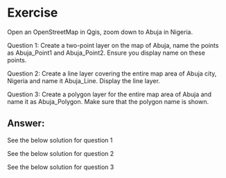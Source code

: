 # Exercise  #
Open an OpenStreetMap in Qgis, zoom down to Abuja in Nigeria. 

Question 1: Create a two-point layer on the map of Abuja, name the points as Abuja_Point1 and Abuja_Point2. Ensure you display name on these points. 

Question 2: Create a line layer covering the entire map area of Abuja city, Nigeria and name it Abuja_Line. Display the line layer.

Question 3: Create a polygon layer for the entire map area of Abuja and name it as Abuja_Polygon. Make sure that the polygon name is shown.

## Answer: ##

See the below solution for question 1

See the below solution for question 2

See the below solution for question 3